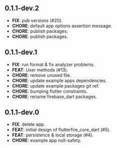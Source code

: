 ## 0.1.1-dev.2

 - **FIX**: pub versions (#20).
 - **CHORE**: default app options assertion message.
 - **CHORE**: publish packages.
 - **CHORE**: publish packages.

## 0.1.1-dev.1

 - **FIX**: run format & fix analyzer problems.
 - **FEAT**: User methods (#13).
 - **CHORE**: remove unused file.
 - **CHORE**: update example apps dependencies.
 - **CHORE**: update example packages git ref.
 - **CHORE**: bumping flutter constraints.
 - **CHORE**: rename firebase_dart packages.

## 0.1.1-dev.0

 - **FIX**: delete app.
 - **FEAT**: initial design of flutterfire_core_dart (#5).
 - **FEAT**: persistence & local storage (#4).
 - **CHORE**: example app null-safety.

